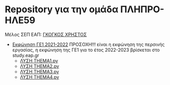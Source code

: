 # Repository για την ομάδα ΠΛΗΠΡΟ-ΗΛΕ59

Μέλος ΣΕΠ ΕΑΠ: [ΓΚΟΓΚΟΣ ΧΡΗΣΤΟΣ](http://chgogos.github.io/)

* [Εκφώνηση ΓΕ1 2021-2022](./GE1-2021-2022/GE1_2021-2022.pdf) ΠΡΟΣΟΧΗ!!! είναι η εκφώνηση της περσινής εργασίας, η εκφώνηση της ΓΕ1 για το έτος 2022-2023 βρίσκεται στο study.eap.gr
  * [ΛΥΣΗ THEMA1.py](./GE1-2021-2022/THEMA1.py)
  * [ΛΥΣΗ THEMA2.py](./GE1-2021-2022/THEMA2.py)
  * [ΛΥΣΗ THEMA3.py](./GE1-2021-2022/THEMA3.py)
  * [ΛΥΣΗ THEMA4.py](./GE1-2021-2022/THEMA4.py)

